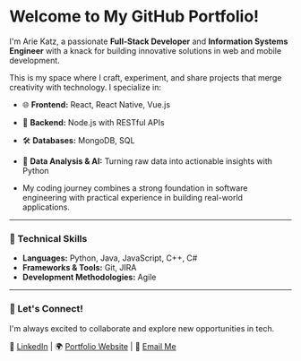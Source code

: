 # Welcome to My GitHub Portfolio!
I'm Arie Katz, a passionate **Full-Stack Developer** and **Information Systems Engineer** with a knack for building innovative solutions in web and mobile development.  

This is my space where I craft, experiment, and share projects that merge creativity with technology. I specialize in:  
- 🌐 **Frontend:** React, React Native, Vue.js
- 🧩 **Backend:** Node.js with RESTful APIs  
- 🛠️ **Databases:** MongoDB, SQL  
- 🧠 **Data Analysis & AI:** Turning raw data into actionable insights with Python

- My coding journey combines a strong foundation in software engineering with practical experience in building real-world applications.

---
<!--
### 🌟 Featured Projects  
📱 **[Project Name - Medical Information System](#)**  
A comprehensive system for patient monitoring and decision-making, integrating web, mobile, and AI-powered data analysis. 
including **a full-stack medical information system for patient monitoring**.

🛡️ **[Other Relevant Project](#)**  
A description highlighting key technical features and solutions you've implemented.  

---
-->

### 🔧 Technical Skills  
- **Languages:** Python, Java, JavaScript, C++, C#  
- **Frameworks & Tools:** Git, JIRA  
- **Development Methodologies:** Agile  

---

### 🌱 Let's Connect!  
I'm always excited to collaborate and explore new opportunities in tech.  

💼 [LinkedIn](https://www.linkedin.com/in/arie-katz) | 🌍 [Portfolio Website](https://github.com/arie478) | 📧 [Email Me](mailto:ariekatz.dev@gmail.com)  


<!--
**arie478/arie478** is a ✨ _special_ ✨ repository because its `README.md` (this file) appears on your GitHub profile.

Here are some ideas to get you started:

- 🔭 I’m currently working on ...
- 🌱 I’m currently learning ...
- 👯 I’m looking to collaborate on ...
- 🤔 I’m looking for help with ...
- 💬 Ask me about ...
- 📫 How to reach me: ...
- 😄 Pronouns: ...
- ⚡ Fun fact: ...
-->
